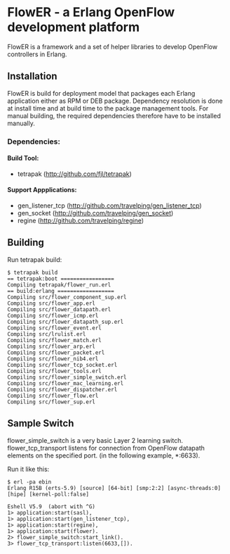 FlowER - a Erlang OpenFlow development platform
===============================================

FlowER is a framework and a set of helper libraries to
develop OpenFlow controllers in Erlang.

Installation
------------

FlowER is build for deployment model that packages each Erlang
application either as RPM or DEB package. Dependency resolution
is done at install time and at build time to the package management
tools. For manual building, the required dependencies therefore have to be
installed manually.

### Dependencies:

#### Build Tool:
- tetrapak (<http://github.com/fjl/tetrapak>)

#### Support Appplications:
- gen\_listener\_tcp (<http://github.com/travelping/gen_listener_tcp>)
- gen\_socket (<http://github.com/travelping/gen_socket>)
- regine (<http://github.com/travelping/regine>)

Building
--------

Run tetrapak build:

    $ tetrapak build
    == tetrapak:boot =================
    Compiling tetrapak/flower_run.erl
    == build:erlang ==================
    Compiling src/flower_component_sup.erl
    Compiling src/flower_app.erl
    Compiling src/flower_datapath.erl
    Compiling src/flower_icmp.erl
    Compiling src/flower_datapath_sup.erl
    Compiling src/flower_event.erl
    Compiling src/lrulist.erl
    Compiling src/flower_match.erl
    Compiling src/flower_arp.erl
    Compiling src/flower_packet.erl
    Compiling src/flower_nib4.erl
    Compiling src/flower_tcp_socket.erl
    Compiling src/flower_tools.erl
    Compiling src/flower_simple_switch.erl
    Compiling src/flower_mac_learning.erl
    Compiling src/flower_dispatcher.erl
    Compiling src/flower_flow.erl
    Compiling src/flower_sup.erl

Sample Switch
-------------

flower_simple_switch is a very basic Layer 2 learning switch.
flower_tcp_transport listens for connection from OpenFlow datapath elements
on the specified port.  (in the following example, *:6633).

Run it like this:

    $ erl -pa ebin
    Erlang R15B (erts-5.9) [source] [64-bit] [smp:2:2] [async-threads:0] [hipe] [kernel-poll:false]
    
    Eshell V5.9  (abort with ^G)
    1> application:start(sasl),
    1> application:start(gen_listener_tcp),
    1> application:start(regine),
    1> application:start(flower).          
    2> flower_simple_switch:start_link().
    3> flower_tcp_transport:listen(6633,[]).
